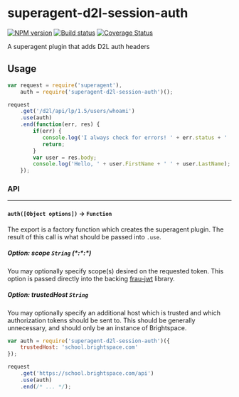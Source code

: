 # superagent-d2l-session-auth

[![NPM version][npm-image]][npm-url]
[![Build status][ci-image]][ci-url]
[![Coverage Status][coverage-image]][coverage-url]

A superagent plugin that adds D2L auth headers

## Usage

```js
var request = require('superagent'),
    auth = require('superagent-d2l-session-auth')();

request
    .get('/d2l/api/lp/1.5/users/whoami')
    .use(auth)
    .end(function(err, res) {
        if(err) {
           console.log('I always check for errors! ' + err.status + ' ' + err.response);
           return;
        }
        var user = res.body;
        console.log('Hello, ' + user.FirstName + ' ' + user.LastName);
    });
```


### API

---

#### `auth([Object options])` -> `Function`

The export is a factory function which creates the superagent plugin. The
result of this call is what should be passed into `.use`.

##### Option: scope `String` _(\*:\*\:*)_

You may optionally specify scope(s) desired on the requested token. This option
is passed directly into the backing [frau-jwt][frau-jwt] library.

##### Option: trustedHost `String`

You may optionally specify an additional host which is trusted and which
authorization tokens should be sent to. This should be generally unnecessary,
and should only be an instance of Brightspace.

```js
var auth = require('superagent-d2l-session-auth')({
	trustedHost: 'school.brightspace.com'
});

request
	.get('https://school.brightspace.com/api')
	.use(auth)
	.end(/* ... */);
```


[npm-url]: https://npmjs.org/package/superagent-d2l-session-auth
[npm-image]: https://badge.fury.io/js/superagent-d2l-session-auth.png
[ci-image]: https://travis-ci.org/Brightspace/superagent-d2l-session-auth.svg?branch=master
[ci-url]: https://travis-ci.org/Brightspace/superagent-d2l-session-auth
[coverage-image]: https://img.shields.io/coveralls/Brightspace/superagent-d2l-session-auth.svg
[coverage-url]: https://coveralls.io/r/Brightspace/superagent-d2l-session-auth?branch=master

[frau-jwt]: https://github.com/Brightspace/frau-jwt
